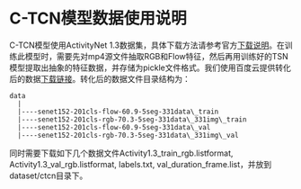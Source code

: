 # C-TCN模型数据使用说明

C-TCN模型使用ActivityNet 1.3数据集，具体下载方法请参考官方[下载说明](http://activity-net.org/index.html)。在训练此模型时，需要先对mp4源文件抽取RGB和Flow特征，然后再用训练好的TSN模型提取出抽象的特征数据，并存储为pickle文件格式。我们使用百度云提供转化后的数据[下载链接](https://paddlemodels.bj.bcebos.com/video_detection/CTCN_data.tar.gz)。转化后的数据文件目录结构为：

```
data
  |
  |----senet152-201cls-flow-60.9-5seg-331data\_train
  |----senet152-201cls-rgb-70.3-5seg-331data\_331img\_train
  |----senet152-201cls-flow-60.9-5seg-331data\_val
  |----senet152-201cls-rgb-70.3-5seg-331data\_331img\_val
```

同时需要下载如下几个数据文件Activity1.3\_train\_rgb.listformat, Activity1.3\_val\_rgb.listformat, labels.txt, val\_duration\_frame.list，并放到dataset/ctcn目录下。
